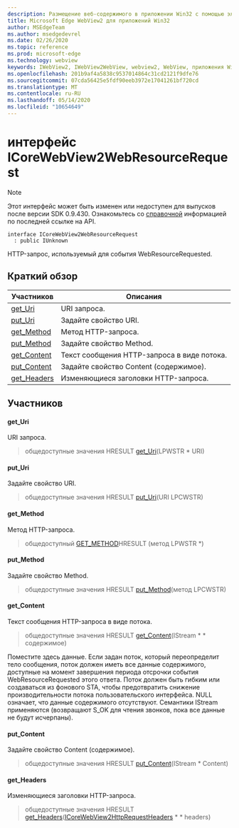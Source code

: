 ```yaml
---
description: Размещение веб-содержимого в приложении Win32 с помощью элемента управления Microsoft Edge WebView2
title: Microsoft Edge WebView2 для приложений Win32
author: MSEdgeTeam
ms.author: msedgedevrel
ms.date: 02/26/2020
ms.topic: reference
ms.prod: microsoft-edge
ms.technology: webview
keywords: IWebView2, IWebView2WebView, webview2, WebView, приложения Win32, Win32, EDGE, ICoreWebView2, ICoreWebView2Host, элемент управления "веб-браузер", HTML Edge
ms.openlocfilehash: 201b9af4a5838c9537014864c31cd2121f9dfe76
ms.sourcegitcommit: 07cda56425e5fdf90eeb3972e17041261bf720cd
ms.translationtype: MT
ms.contentlocale: ru-RU
ms.lasthandoff: 05/14/2020
ms.locfileid: "10654649"
---
```

# интерфейс ICoreWebView2WebResourceRequest 

> [!NOTE]
> Этот интерфейс может быть изменен или недоступен для выпусков после версии SDK 0.9.430. Ознакомьтесь со [справочной](../../../webview2-api-reference.md) информацией по последней ссылке на API.

```
interface ICoreWebView2WebResourceRequest
  : public IUnknown
```

HTTP-запрос, используемый для события WebResourceRequested.

## Краткий обзор

 Участников                        | Описания
--------------------------------|---------------------------------------------
[get_Uri](#get_uri) | URI запроса.
[put_Uri](#put_uri) | Задайте свойство URI.
[get_Method](#get_method) | Метод HTTP-запроса.
[put_Method](#put_method) | Задайте свойство Method.
[get_Content](#get_content) | Текст сообщения HTTP-запроса в виде потока.
[put_Content](#put_content) | Задайте свойство Content (содержимое).
[get_Headers](#get_headers) | Изменяющиеся заголовки HTTP-запроса.

## Участников

#### get_Uri 

URI запроса.

> общедоступные значения HRESULT [get_Uri](#get_uri)(LPWSTR * URI)

#### put_Uri 

Задайте свойство URI.

> общедоступные значения HRESULT [put_Uri](#put_uri)(URI LPCWSTR)

#### get_Method 

Метод HTTP-запроса.

> общедоступный [GET_METHOD](#get_method)HRESULT (метод LPWSTR *)

#### put_Method 

Задайте свойство Method.

> общедоступные значения HRESULT [put_Method](#put_method)(метод LPCWSTR)

#### get_Content 

Текст сообщения HTTP-запроса в виде потока.

> общедоступные значения HRESULT [get_Content](#get_content)(IStream * * содержимое)

Поместите здесь данные. Если задан поток, который переопределит тело сообщения, поток должен иметь все данные содержимого, доступные на момент завершения периода отсрочки события WebResourceRequested этого ответа. Поток должен быть гибким или создаваться из фонового STA, чтобы предотвратить снижение производительности потока пользовательского интерфейса. NULL означает, что данные содержимого отсутствуют. Семантики IStream применяются (возвращают S_OK для чтения звонков, пока все данные не будут исчерпаны).

#### put_Content 

Задайте свойство Content (содержимое).

> общедоступные значения HRESULT [put_Content](#put_content)(IStream * Content)

#### get_Headers 

Изменяющиеся заголовки HTTP-запроса.

> общедоступные значения HRESULT [get_Headers](#get_headers)([ICoreWebView2HttpRequestHeaders](ICoreWebView2HttpRequestHeaders.md) * * headers)

